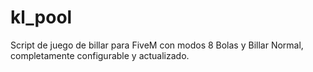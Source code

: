 # kl_pool
Script de juego de billar para FiveM con modos 8 Bolas y Billar Normal, completamente configurable y actualizado.
